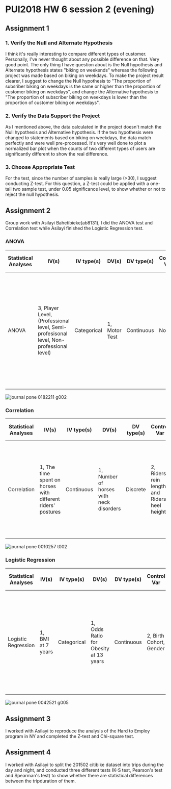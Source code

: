 # PUI2018 HW 6 session 2 (evening)
## Assignment 1
### 1. Verify the Null and Alternate Hypothesis
I think it's really interesting to compare different types of customer. Personally, I've never thought about any possible difference on that. Very good point.
The only thing I have question about is the Null hypothesis and Alternate hypothesis states "biking on weekends" whereas the following project was made based on biking on weekdays. To make the project result clearer, I suggest to change the Null hypothesis to "The proportion of subsriber biking on weekdays is the same or higher than the proportion of customer biking on weekdays", and change the Alternative hypothesis to "The proportion of subscriber biking on weekdays is lower than the proportion of customer biking on weekdays".

### 2. Verify the Data Support the Project
As I mentioned above, the data calculated in the project doesn't match the Null hypothesis and Alternative hypothesis. If the two hypothesis were changed to statements based on biking on weekdays, the data match perfectly and were well pre-processed.
It's very well done to plot a normalized bar plot when the counts of two different types of users are significantly different to show the real difference.

### 3. Choose Appropriate Test
For the test, since the number of samples is really large (>30), I suggest conducting Z-test.
For this question, a Z-test could be applied with a one-tail two sample test, under 0.05 significance level, to show whether or not to reject the null hypothesis.


## Assignment 2
Group work with Asilayi Bahetibieke(ab8131), I did the ANOVA test and Correlation test while Asilayi finished the Logistic Regression test.
### ANOVA
| Statistical Analyses  | IV(s) | IV type(s) | DV(s) | DV type(s) | Control Var | Control Var type | Question to be answered | H0 | alpha | link to paper |
| --- | --- | --- | --- | --- | --- | --- | --- | --- | --- | --- |
| ANOVA  | 3, Player Level, (Professional level, Semi-profesisonal level, Non-professional level)  | Categorical  | 1, Motor Test  | Continuous  | None  | None  | Is the prognostic relevance of motor prognostic valid for identifying talents for potential players  | Players who reached APL1 had better scores in all motor test than the players who made it to the semi-professional or non-professional level  | 0.05  | [The influence of speed abilities and technical skills in early adolescence on adult success in soccer: A long-term prospective analysis using ANOVA and SEM approaches](https://journals.plos.org/plosone/article?id=10.1371/journal.pone.0182211)  |

![journal pone 0182211 g002](https://user-images.githubusercontent.com/10840545/47044980-a713ef80-d15f-11e8-820b-b85f08c26d16.PNG)

### Correlation
| Statistical Analyses  | IV(s) | IV type(s) | DV(s) | DV type(s) | Control Var | Control Var type | Question to be answered | H0 | alpha | link to paper |
| --- | --- | --- | --- | --- | --- | --- | --- | --- | --- | --- |
| Correlation  | 1, The time spent on horses with different riders' postures  | Continuous  | 1, Number of horses with neck disorders  | Discrete  | 2, Riders' rein length and Riders' heel height  | Continuous  | Is the number of horses with neck disorders larger with more time spent on low hands positions than on positions in control gourps?  | Number of horses with neck disorders in low hands positions is smaller than that in control group | 0.05  | [Human Direct Actions May Alter Animal Welfare, a Study on Horses (Equus caballus)](https://journals.plos.org/plosone/article?id=10.1371/journal.pone.0010257)  |

![journal pone 0010257 t002](https://user-images.githubusercontent.com/10840545/47058446-10f9bc80-d193-11e8-9c7c-3888e040ffab.png)

### Logistic Regression
| Statistical Analyses  | IV(s) | IV type(s) | DV(s) | DV type(s) | Control Var | Control Var type | Question to be answered | H0 | alpha | link to paper |
| --- | --- | --- | --- | --- | --- | --- | --- | --- | --- | --- |
| Logistic Regression  | 1, BMI at 7 years  | Categorical  | 1, Odds Ratio for Obesity at 13 years  | Continuous  | 2, Birth Cohort, Gender  | Categorical  | Is the incident and persistance of obesity from age 7 to 13 causing the increasing prevalence of childhood obesity in Denmark?  | The increased persistence of obesity from 7 to 13 years old increase the prevalence of obesity at age 13 years old among boys and girls   | 0.05  | [Contributions of Incidence and Persistence to the Prevalence of Childhood Obesity during the Emerging Epidemic in Denmark](https://journals.plos.org/plosone/article?id=10.1371/journal.pone.0042521)  |

![journal pone 0042521 g005](https://user-images.githubusercontent.com/10840545/47058655-f96f0380-d193-11e8-8ed0-ed6e518bb152.png)

## Assignment 3
I worked with Asilayi to reproduce the analysis of the Hard to Employ program in NY and completed the Z-test and Chi-square test.

## Assignment 4
I worked with Asilayi to split the 201502 citibike dataset into trips during the day and night, and conducted three different tests (K-S test, Pearson's test and Spearman's test) to show whether there are statistical differences between the tripduration of them.
